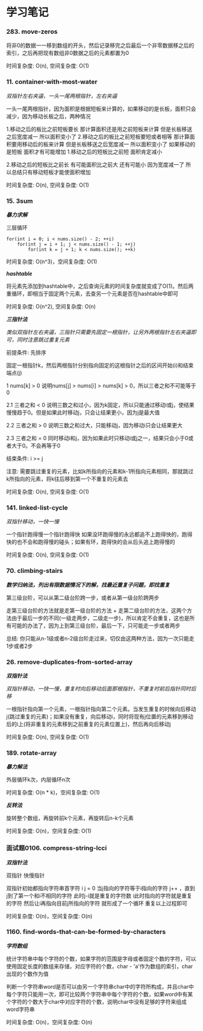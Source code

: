 # 学习笔记

### **283. move-zeros**

将非0的数据一一移到数组的开头，然后记录移完之后最后一个非零数据移之后的索引，之后再把现有数组非0数据之后的元素都置为0

时间复杂度: O(n), 空间复杂度: O(1)

### **11. container-with-most-water**

*双指针左右夹逼，一头一尾两根指针，左右夹逼*

一头一尾两根指针，因为面积是根据短板来计算的，如果移动的是长板，面积只会减少，因为移动长板之后，两种情况 

1.移动之后的板比之前短板要长 那计算面积还是用之前短板来计算 但是长板移送之后宽度减一 所以面积变小了 2.移动之后的板比之前短板要短或者相等 那计算面积要用移动后的板来计算 但是长板移送之后宽度减一 所以面积变小了 如果移动的是短板 面积才有可能增加 1.移动之后的短板比之前短 面积肯定减小 

2.移动之后的短板比之前长 有可能面积比之前大 还有可能小 因为宽度减一了 所以总结只有移动短板才能使面积增加

时间复杂度: O(n), 空间复杂度: O(1)

### **15. 3sum**

***暴力求解***

三层循环

```
for(int i = 0; i < nums.size() - 2; ++i)
    for(int j = i + 1; j < nums.size() - 1; ++j)
        for(int k = j + 1; k < nums.size(); ++k)
```
时间复杂度: O(n^3)，空间复杂度: O(1)

***hashtable***

将元素先添加到hashtable中，之后查询元素的时间复杂度就变成了O(1)。然后两重循环，即相当于固定两个元素，去查另一个元素是否在hashtable中即可

时间复杂度: O(n^2), 空间复杂度: O(n)

***三指针法***

*类似双指针左右夹逼，三指针只需要先固定一根指针，让另外两根指针左右夹逼即可，同时注意跳过重复元素*

前提条件: 先排序

固定一根指针k，然后两根指针分别指向固定的这根指针之后的区间开始(i)和结束端点(j)

1 nums[k] > 0 说明nums[j] > nums[i] > nums[k] > 0，所以三者之和不可能等于0

2.1 三者之和 < 0 说明三数之和过小，因为k固定，所以只能通过移动i或j，使结果慢慢趋于0。但是如果此时移动j，只会让结果更小，因为j是最大值

2.2 三者之和 >  0 说明三数之和过大，只能移动j，因为移动i只会让结果更大

2.3 三者之和 = 0  同时移动i和j，因为如果此时只移动i或j之一，结果只会小于0或者大于0。不会再等于0

结束条件: i >= j

注意: 需要跳过重复的元素，比如k所指向的元素和k-1所指向元素相同，那就跳过k所指向的元素，将k往后移到第一个不重复的元素去

时间复杂度: O(n), 空间复杂度: O(1)

### **141. linked-list-cycle**

*双指针移动，一快一慢*

一个指针跑得慢一个指针跑得快 如果没环跑得慢的永远都追不上跑得快的，跑得快的也不会和跑得慢的碰头；如果有环，跑得快的会从后头追上跑得慢的

时间复杂度: O(n), 空间复杂度: O(1)

### **70. climbing-stairs**

***数学归纳法，列出有限数据情况下的解，找最近重复子问题，即找重复***

第三级台阶，可以从第二级台阶跨一步，或者从第一级台阶跨两步

走第三级台阶的方法就是走第一级台阶的方法 + 走第二级台阶的方法，这两个方法由于最后一步的不同(一级走两步，二级走一步)，所以肯定不会重复，这也是所有可能的办法了，因为上到第三级台阶，最后一下，只可能走一步或者两步

总结: 你只能从n-1级或者n-2级台阶走过来，切仅由这两种方法，因为一次只能走1步或者2步


### **26. remove-duplicates-from-sorted-array**

***双指针法***

*双指针移动，一快一慢，重复时向后移动后面那根指针，不重复时前后指针同时后移*

一根指针指向第一个元素，一根指针指向第二个元素。当发生重复的时候向后移动j(跳过重复的元素)；如果没有重复，向后移动i，同时将现有j位置的元素移到移动后的i上(将非重复的元素移到之前重复的元素位置上)，然后再向后移动j

时间复杂度: O(n), 空间复杂度: O(1)

### **189. rotate-array**

***暴力解法***

外层循环k次，内层循环n次

时间复杂度: O(n * k)，空间复杂度: O(1)

***反转法***

旋转整个数组，再旋转前k个元素，再旋转后n-k个元素

时间复杂度: O(n)，空间复杂度: O(1)

### **面试题0106. compress-string-lcci**

***双指针法***

双指针 快慢指针 

双指针初始都指向字符串首字符 i j = 0  当j指向的字符等于i指向的字符 j++ ，直到j到了第一个和i不相同的字符 此时j-i就是重复的字符数 i此时指向的字符就是重复的字符 然后让i再指向目前j所指向的字符 就形成了一个循环 重复以上过程即可

时间复杂度: O(n)，空间复杂度: O(n)

### **1160. find-words-that-can-be-formed-by-characters**

***字符数组***

统计字符串中每个字符的个数，如果字符的范围是字母或者固定个数的字符，可以使用固定长度的数组来存储，对应字符的个数，char - 'a'作为数组的索引，char出现的个数作为值

判断一个字符串word是否可以由另一个字符串char中的字符所构成，并且char中每个字符只能用一次，即可比较两个字符串中每个字符的个数，如果word中有某个字符的个数大于char中对应字符的个数，说明char中没有足够的字符来组成word字符串

时间复杂度: O(n)，空间复杂度: O(n)



